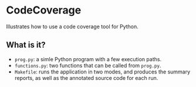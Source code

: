 # CodeCoverage
Illustrates how to use a code coverage tool for Python.

## What is it?
* `prog.py`: a simle Python program with a few execution paths.
* `functions.py`: two functions that can be called from `prog.py`.
* `Makefile`: runs the application in two modes, and produces the
    summary reports, as well as the annotated source code for each run.
